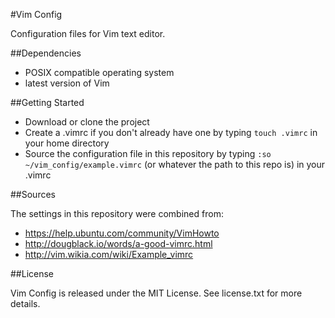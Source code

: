 #Vim Config

Configuration files for Vim text editor.

##Dependencies

* POSIX compatible operating system
* latest version of Vim

##Getting Started

* Download or clone the project
* Create a .vimrc if you don't already have one by typing `touch .vimrc` in your home directory
* Source the configuration file in this repository by typing `:so ~/vim_config/example.vimrc` (or whatever the path to this repo is) in your .vimrc

##Sources

The settings in this repository were combined from:

* https://help.ubuntu.com/community/VimHowto
* http://dougblack.io/words/a-good-vimrc.html
* http://vim.wikia.com/wiki/Example_vimrc

##License

Vim Config is released under the MIT License. See license.txt for more details.